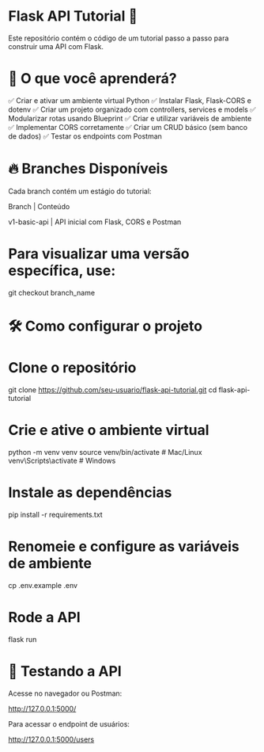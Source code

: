 # Flask API Tutorial 🚀

Este repositório contém o código de um tutorial passo a passo para construir uma API com Flask.

# 📌 O que você aprenderá?

✅ Criar e ativar um ambiente virtual Python
✅ Instalar Flask, Flask-CORS e dotenv
✅ Criar um projeto organizado com controllers, services e models
✅ Modularizar rotas usando Blueprint
✅ Criar e utilizar variáveis de ambiente
✅ Implementar CORS corretamente
✅ Criar um CRUD básico (sem banco de dados)
✅ Testar os endpoints com Postman

# 🔥 Branches Disponíveis

Cada branch contém um estágio do tutorial:

Branch | Conteúdo

v1-basic-api | API inicial com Flask, CORS e Postman

# Para visualizar uma versão específica, use:

git checkout branch_name

# 🛠 Como configurar o projeto

# Clone o repositório

git clone https://github.com/seu-usuario/flask-api-tutorial.git
cd flask-api-tutorial

# Crie e ative o ambiente virtual

python -m venv venv
source venv/bin/activate # Mac/Linux
venv\Scripts\activate # Windows

# Instale as dependências

pip install -r requirements.txt

# Renomeie e configure as variáveis de ambiente

cp .env.example .env

# Rode a API

flask run

# 📌 Testando a API

Acesse no navegador ou Postman:

http://127.0.0.1:5000/

Para acessar o endpoint de usuários:

http://127.0.0.1:5000/users
